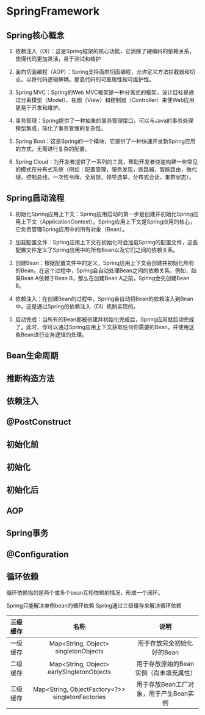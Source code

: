 # SpringFramework

## Spring核心概念

1. 依赖注入（DI）：这是Spring框架的核心功能，它消除了硬编码的依赖关系，使得代码更加灵活，易于测试和维护

2. 面向切面编程（AOP）：Spring支持面向切面编程，允许定义方法拦截器和切点，以将代码逻辑解耦，提高代码的可重用性和可维护性。

3. Spring MVC：Spring的Web MVC框架是一种分离式的框架，设计目标是通过分离模型（Model）、视图（View）和控制器（Controller）来使Web应用更易于开发和维护。

4. 事务管理：Spring提供了一种抽象的事务管理接口，可以与Java的事务处理模型集成，简化了事务管理的复杂性。

5. Spring Boot：这是Spring的一个模块，它提供了一种快速开发新Spring应用的方式，无需进行复杂的配置。

6. Spring Cloud：为开发者提供了一系列的工具，帮助开发者快速构建一些常见的模式在分布式系统（例如：配置管理，服务发现，断路器，智能路由，微代理，控制总线，一次性令牌，全局锁，领导选举，分布式会话，集群状态）。

## Spring启动流程

1. 初始化Spring应用上下文：Spring应用启动的第一步是创建并初始化Spring应用上下文（ApplicationContext）。Spring应用上下文是Spring应用的核心，它负责管理Spring应用中的所有对象（Bean）。

2. 加载配置文件：Spring应用上下文在初始化时会加载Spring的配置文件，这些配置文件定义了Spring应用中的所有Bean以及它们之间的依赖关系。

3. 创建Bean：根据配置文件中的定义，Spring应用上下文会创建并初始化所有的Bean。在这个过程中，Spring会自动处理Bean之间的依赖关系，例如，如果Bean A依赖于Bean B，那么在创建Bean A之前，Spring会先创建Bean B。

4. 依赖注入：在创建Bean的过程中，Spring会自动将Bean的依赖注入到Bean中。这是通过Spring的依赖注入（DI）机制实现的。

5. 启动完成：当所有的Bean都被创建并初始化完成后，Spring应用就启动完成了。此时，你可以通过Spring应用上下文获取任何你需要的Bean，并使用这些Bean进行业务逻辑的处理。

## Bean生命周期

## 推断构造方法

## 依赖注入

## @PostConstruct

## 初始化前

## 初始化

## 初始化后

## AOP

## Spring事务

## @Configuration

## 循环依赖

循环依赖指的是两个或多个bean互相依赖的情况，形成一个闭环。  

Spring只能解决单例bean的循环依赖
Spring通过三级缓存来解决循环依赖

| 三级缓存 | 名称 | 说明 |
| :------: | :------: | :------: |
|   一级缓存   |   Map<String, Object> singletonObjects             |   用于存放完全初始化好的Bean   |
|   二级缓存   |   Map<String, Object> earlySingletonObjects        |   用于存放原始的Bean实例（尚未填充属性）   |
|   三级缓存   |   Map<String, ObjectFactory<?>> singletonFactories |   用于存放Bean工厂对象，用于产生Bean实例   |
